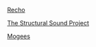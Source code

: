 [Recho](http://www.recho.org/)

[The Structural Sound Project](http://www.floriantuercke.net/structural.html)

[Mogees](http://mogees.co.uk/)
